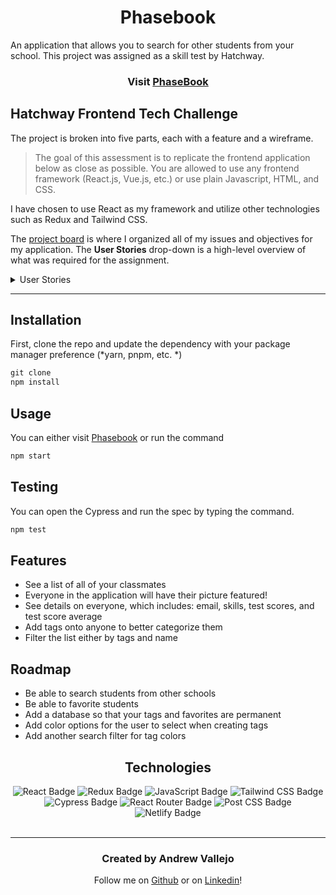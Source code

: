 <div align='center'>

# Phasebook

</div>

An application that allows you to search for other students from your school. This project was assigned as a skill test by Hatchway.

<div align='center'>

### Visit [PhaseBook](https://phasebook.netlify.app/)

</div>

## Hatchway Frontend Tech Challenge

The project is broken into five parts, each with a feature and a wireframe.

> The goal of this assessment is to replicate the frontend application below as close as possible. You are allowed to use any frontend framework (React.js, Vue.js, etc.) or use plain Javascript, HTML, and CSS.

I have chosen to use React as my framework and utilize other technologies such as Redux and Tailwind CSS.

The [project board](https://github.com/users/andrewvallejo/projects/2/views/1?visibleFields=%5B%22Title%22%2C%22Status%22%2C%22Labels%22%2C%22Repository%22%2C%22Assignees%22%5D) is where I organized all of my issues and objectives for my application. The **User Stories** drop-down is a high-level overview of what was required for the assignment.





<details>
    <summary>User Stories</summary>


- As a user, when I navigate to **website** in the application, I should see a list of GitHub issues for that repo, a portal with a list of robots, two search bars for name and tags, and a way to expand the robot's information
- I should be able to scroll inside of the portal to see all robots
    - I should be able to see a picture, a name, email, company, skills, and average of each robot
- I should be able to filter by name
- I should be able to filter by tags
- I should be able to filter by both names and tags
- I should be able to add tags to any robot
- I should be able to click on the plus sign to see more info
    - It should turn into a minus sign when active
    - I should be able to see all eight tests & test scores for each robot when expanded
- I should be able to click on the minus sign for less info
    - It should turn into a minus sign when active
</details>

---
## Installation

First, clone the repo and update the dependency with your package manager preference (*yarn, pnpm, etc. *)

```jsx
git clone
npm install
```

## Usage

You can either visit [Phasebook](https://phasebook.netlify.app/) or run the command

```jsx
npm start
```

## Testing

You can open the Cypress and run the spec by typing the command.

```jsx
npm test
```

## Features

- See a list of all of your classmates
- Everyone in the application will have their picture featured!
- See details on everyone, which includes: email, skills, test scores, and test score average
- Add tags onto anyone to better categorize them
- Filter the list either by tags and name

## Roadmap

- Be able to search students from other schools
- Be able to favorite students
- Add a database so that your tags and favorites are permanent
- Add color options for the user to select when creating tags
- Add another search filter for tag colors


<div align='center'>

## Technologies
<img src='https://img.shields.io/badge/React-61DAFB?logo=react&logoColor=000&style=flat' alt='React Badge'>
<img src='https://img.shields.io/badge/Redux-764ABC?logo=react&logoColor=fff&style=flat' alt='Redux Badge'>
<img src='https://img.shields.io/badge/JavaScript-F7DF1E?logo=javascript&logoColor=000&style=flat' alt='JavaScript Badge'>
<img src="https://img.shields.io/badge/Tailwind%20CSS-06B6D4?logo=tailwindcss&logoColor=fff&style=flat" alt="Tailwind CSS Badge">
<img src= 'https://img.shields.io/badge/Cypress-17202C?logo=cypress&logoColor=fff&style=flat' alt='Cypress Badge'>
<img src= 'https://img.shields.io/badge/React%20Router-CA4245?logo=reactrouter&logoColor=fff&style=flat' alt='React Router Badge'>
<img src= 'https://img.shields.io/badge/PostCSS-DD3A0A?logo=postcss&logoColor=fff&style=flat' alt='Post CSS Badge'>
<img src= 'https://img.shields.io/badge/Netlify-00C7B7?logo=netlify&logoColor=fff&style=flat' alt='Netlify Badge'>
</div>

<br>

<div align="center">

---

### Created by **Andrew Vallejo**

Follow me on [Github](https://www.github.com/andrewvallejo) or
 on [Linkedin](https://www.linkedin.com/in/andrewvallejo/)!

</div>
